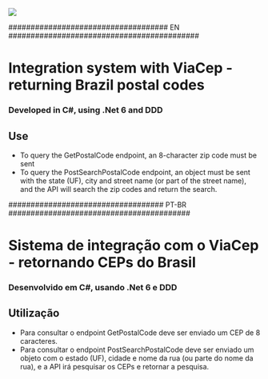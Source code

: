 <p>
    <a href="https://www.linkedin.com/in/braian-freitas-de-lima-8968a2115/" target="_blank">
      <img src="https://img.shields.io/badge/Linkedin-Braian%20Freitas-blue"/>
    </a>
</p>

#################################### EN ###########################################

# Integration system with ViaCep - returning Brazil postal codes

### Developed in C#, using .Net 6 and DDD

## Use
- To query the GetPostalCode endpoint, an 8-character zip code must be sent
- To query the PostSearchPostalCode endpoint, an object must be sent with the state (UF), city and street name (or part of the street name), and the API will search the zip codes and return the search.

################################### PT-BR #########################################

# Sistema de integração com o ViaCep - retornando CEPs do Brasil

### Desenvolvido em C#, usando .Net 6 e DDD

## Utilização
- Para consultar o endpoint GetPostalCode deve ser enviado um CEP de 8 caracteres.
- Para consultar o endpoint PostSearchPostalCode deve ser enviado um objeto com o estado (UF), cidade e nome da rua (ou parte do nome da rua), e a API irá pesquisar os CEPs e retornar a pesquisa.
